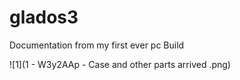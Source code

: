 # glados3
Documentation from my first ever pc Build

![1](1 - W3y2AAp - Case and other parts arrived .png)
